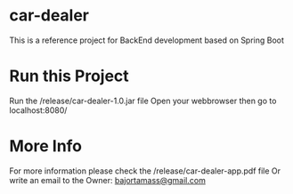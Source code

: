 # car-dealer
 This is a reference project for BackEnd development based on Spring Boot


# Run this Project
Run the /release/car-dealer-1.0.jar file
Open your webbrowser then go to localhost:8080/

# More Info
For more information please check the /release/car-dealer-app.pdf file
Or write an email to the Owner: bajortamass@gmail.com